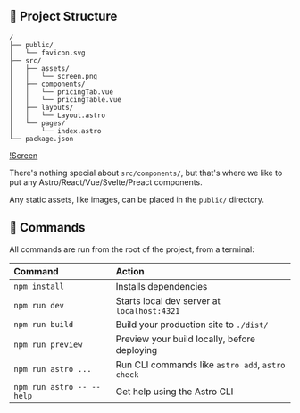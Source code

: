 

## 🚀 Project Structure

```text
/
├── public/
│   └── favicon.svg
├── src/
│   ├── assets/
│   │   └── screen.png
│   ├── components/
│   │   └── pricingTab.vue
│   │   └── pricingTable.vue
│   ├── layouts/
│   │   └── Layout.astro
│   └── pages/
│       └── index.astro
└── package.json
```
[!Screen](/src/assets/screen.png)

There's nothing special about `src/components/`, but that's where we like to put any Astro/React/Vue/Svelte/Preact components.

Any static assets, like images, can be placed in the `public/` directory.

## 🧞 Commands

All commands are run from the root of the project, from a terminal:

| Command                   | Action                                           |
| :------------------------ | :----------------------------------------------- |
| `npm install`             | Installs dependencies                            |
| `npm run dev`             | Starts local dev server at `localhost:4321`      |
| `npm run build`           | Build your production site to `./dist/`          |
| `npm run preview`         | Preview your build locally, before deploying     |
| `npm run astro ...`       | Run CLI commands like `astro add`, `astro check` |
| `npm run astro -- --help` | Get help using the Astro CLI                     |


